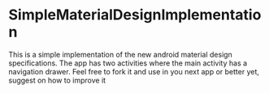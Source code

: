 # SimpleMaterialDesignImplementation
This is a simple implementation of the new android material design specifications. The app has two activities where the 
main activity has a navigation drawer. Feel free to fork it and use in you next app or better yet, suggest on how to improve it

